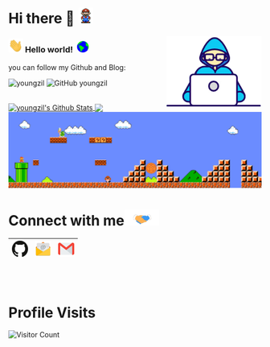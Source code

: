# Hi there 👋 <img src="https://github.com/youngzil/youngzil/blob/main/Assets/Mario_Hello_Big.gif" width="30px">

<img align="right" alt="PC GIF" src="https://github.com/youngzil/youngzil/blob/main/Assets/Developer.gif" width="190" />

### <img src="https://github.com/youngzil/youngzil/blob/main/Assets/Hi.gif" width="29px"> **Hello world!** &nbsp;<img src="https://github.com/youngzil/youngzil/blob/main/Assets/Earth.gif" width="24px">


you can follow my Github and Blog:

<p> <img src="https://komarev.com/ghpvc/?username=youngzil&label=Profile%20views&color=3399FF&style=flat" alt="youngzil" />
<img alt="GitHub youngzil" src="https://img.shields.io/github/followers/youngzil?label=follow&style=social"/>
</p>


<br>

<a href="https://github.com/youngzil">
 <img align="center" src="https://github-readme-stats.vercel.app/api?username=youngzil&show_icons=true&theme=dark&line_height=27" alt="youngzil's Github Stats"/>
</a>

<a href="https://github.com/TheDudeThatCode">
  <img align="center" src="https://github-readme-stats.vercel.app/api/top-langs/?username=youngzil&theme=dark&hide_langs_below=1" />
</a>

<br>

<img src="https://github.com/youngzil/youngzil/blob/main/Assets/Mario_Gameplay.gif" alt="Mario Game" width="980">

<br>


# Connect with me<img src="https://github.com/youngzil/youngzil/blob/main/Assets/Handshake.gif" height="32px">


| [<img src="https://github.com/youngzil/youngzil/blob/main/Assets/github-icon.svg" alt="Github Logo" width="32">](https://github.com/youngzil) | [<img src="https://github.com/youngzil/youngzil/blob/main/Assets/Email.png" alt="Email logo" height="32">](mailto:youngzil@163.com) | [<img src="https://github.com/youngzil/youngzil/blob/main/Assets/Gmail.svg" alt="Gmail logo" height="32">](mailto:yangziliang2017@gmail.com)|
|:-:|:-:|:---:|


<br>
<br>

# Profile Visits

![Visitor Count](https://profile-counter.glitch.me/{youngzil}/count.svg)
